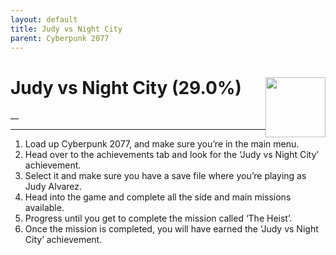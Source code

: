 ```yaml
---
layout: default
title: Judy vs Night City
parent: Cyberpunk 2077
---
```


# Judy vs Night City (29.0%) <img style="float: right;" src="https://cdn.cloudflare.steamstatic.com/steamcommunity/public/images/apps/1091500/0a1df4318c75f42845fc3a1a28739d8acea3b7e7.jpg" width="96" height="96">

__

***

1. Load up Cyberpunk 2077, and make sure you’re in the main menu. 
2. Head over to the achievements tab and look for the ‘Judy vs Night City’ achievement. 
3. Select it and make sure you have a save file where you’re playing as Judy Alvarez. 
4. Head into the game and complete all the side and main missions available. 
5. Progress until you get to complete the mission called ‘The Heist’. 
6. Once the mission is completed, you will have earned the ‘Judy vs Night City’ achievement.